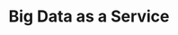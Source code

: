 ---
title: Big Data as a Service
slug: bdaas
excerpt: Découvrez nos guides autour du produit Big Data platform
sections: Introduction, Getting started, Protocols, Sources, Use cases
---